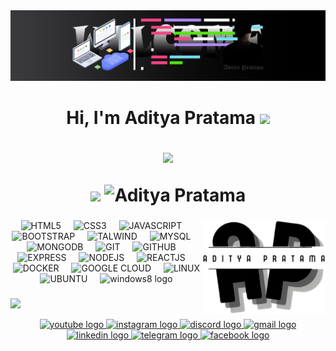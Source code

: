 <img src="assets/images/sampul_github.png" >

<h1 align="center">Hi, I'm Aditya Pratama <img src="https://media.giphy.com/media/hvRJCLFzcasrR4ia7z/giphy.gif" width="25px">

<img src="https://user-images.githubusercontent.com/73097560/115834477-dbab4500-a447-11eb-908a-139a6edaec5c.gif"><br>

<div align="center">
<img src="https://github-readme-stats.vercel.app/api?username=Aditypraa&include_all_commits=true&count_private=true&show_icons=true&line_height=20&title_color=7A7ADB&icon_color=2234AE&text_color=D3D3D3&bg_color=0,000000,130F40" width="450"/>

  <img src="https://github-readme-stats.vercel.app/api/top-langs?username=Aditypraa&show_icons=true&locale=en&layout=compact&line_height=20&title_color=7A7ADB&icon_color=2234AE&text_color=D3D3D3&bg_color=0,000000,130F40" width="290"  alt="Aditya Pratama"/>
</div>

###

<div>
<img align="right" height="150" src="assets/images/AP-HD.png"/>
</div>

###

<div align="center">
  <img src="https://cdn.jsdelivr.net/gh/devicons/devicon@latest/icons/html5/html5-original-wordmark.svg" height="60" alt="HTML5"  />
  <img width="12" />
  <img src="https://cdn.jsdelivr.net/gh/devicons/devicon@latest/icons/css3/css3-original-wordmark.svg" height="60" alt="CSS3"  />
  <img width="12" />
  <img src="https://cdn.jsdelivr.net/gh/devicons/devicon/icons/javascript/javascript-original.svg" height="60" alt="JAVASCRIPT"  />
  <img width="12" />
  <img src="https://cdn.jsdelivr.net/gh/devicons/devicon@latest/icons/bootstrap/bootstrap-original-wordmark.svg" height="60" alt="BOOTSTRAP"  />
  <img width="12" />
  <img src="https://cdn.jsdelivr.net/gh/devicons/devicon@latest/icons/tailwindcss/tailwindcss-original-wordmark.svg" height="60" alt="TALWIND"  />
  <img width="12" />
  <img src="https://cdn.jsdelivr.net/gh/devicons/devicon@latest/icons/mysql/mysql-original-wordmark.svg" height="60" alt="MYSQL"  />
  <img width="12" />
  <img src="https://cdn.jsdelivr.net/gh/devicons/devicon@latest/icons/mongodb/mongodb-original-wordmark.svg" height="60" alt="MONGODB"  />
  <img width="12" />
  <img src="https://cdn.jsdelivr.net/gh/devicons/devicon@latest/icons/git/git-original-wordmark.svg" height="60" alt="GIT"  />
  <img width="12" />
  <img src="https://cdn.jsdelivr.net/gh/devicons/devicon@latest/icons/github/github-original-wordmark.svg" height="60" alt="GITHUB"  />
  <img width="12" />
  <img src="https://cdn.jsdelivr.net/gh/devicons/devicon@latest/icons/express/express-original-wordmark.svg" height="60" alt="EXPRESS"  />
  <img width="12" />
  <img src="https://cdn.jsdelivr.net/gh/devicons/devicon@latest/icons/nodejs/nodejs-original-wordmark.svg" height="60" alt="NODEJS"  />
  <img width="12" />
  <img src="https://cdn.jsdelivr.net/gh/devicons/devicon@latest/icons/react/react-original-wordmark.svg" height="60" alt="REACTJS"  />
  <img width="12" />
  <img src="https://cdn.jsdelivr.net/gh/devicons/devicon@latest/icons/docker/docker-original-wordmark.svg" height="60" alt="DOCKER"  />
  <img width="12" />
  <img src="https://cdn.jsdelivr.net/gh/devicons/devicon@latest/icons/googlecloud/googlecloud-original-wordmark.svg" height="60" alt="GOOGLE CLOUD"  />
  <img width="12" />
  <img src="https://cdn.jsdelivr.net/gh/devicons/devicon/icons/linux/linux-original.svg" height="60" alt="LINUX"  />
  <img width="12" />
  <img src="https://cdn.jsdelivr.net/gh/devicons/devicon@latest/icons/ubuntu/ubuntu-original-wordmark.svg" height="60" alt="UBUNTU"  />
  <img width="12" />
  <img src="https://cdn.jsdelivr.net/gh/devicons/devicon/icons/windows8/windows8-original.svg" height="60" alt="windows8 logo"  />
  <img width="12" />
</div>

###

<img src="https://user-images.githubusercontent.com/73097560/115834477-dbab4500-a447-11eb-908a-139a6edaec5c.gif"><br>

<div align="center">
  <a href="https://www.youtube.com/channel/UCmzJkDiH9AkIEpqN1ID-8LQ" target="_blank">
    <img src="https://img.shields.io/static/v1?message=Youtube&logo=youtube&label=&color=FF0000&logoColor=white&labelColor=&style=for-the-badge" height="35" alt="youtube logo"  />
  </a>
  <a href="https://www.instagram.com/aditypraa/" target="_blank">
    <img src="https://img.shields.io/static/v1?message=Instagram&logo=instagram&label=&color=E4405F&logoColor=white&labelColor=&style=for-the-badge" height="35" alt="instagram logo"  />
  </a>
  <a href="https://discord.gg/pefAc7Jjsm" target="_blank">
    <img src="https://img.shields.io/static/v1?message=Discord&logo=discord&label=&color=7289DA&logoColor=white&labelColor=&style=for-the-badge" height="35" alt="discord logo"  />
  </a>
  <a href="mailto:aditypraa@gmail.com" target="_blank">
    <img src="https://img.shields.io/static/v1?message=Gmail&logo=gmail&label=&color=D14836&logoColor=white&labelColor=&style=for-the-badge" height="35" alt="gmail logo"  />
  </a>
  <a href="https://www.linkedin.com/in/aditypraa" target="_blank">
    <img src="https://img.shields.io/static/v1?message=LinkedIn&logo=linkedin&label=&color=0077B5&logoColor=white&labelColor=&style=for-the-badge" height="35" alt="linkedin logo"  />
  </a>
  <a href="https://t.me/aditypraa" target="_blank">
    <img src="https://img.shields.io/static/v1?message=Telegram&logo=telegram&label=&color=2CA5E0&logoColor=white&labelColor=&style=for-the-badge" height="35" alt="telegram logo"  />
  </a>
  <a href="https://web.facebook.com/Aditypraaa/" target="_blank">
    <img src="https://img.shields.io/static/v1?message=Facebook&logo=facebook&label=&color=1877F2&logoColor=white&labelColor=&style=for-the-badge" height="35" alt="facebook logo"  />
  </a>
</div>
